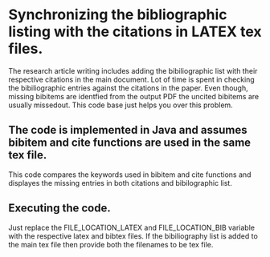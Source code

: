 # Synchronizing the bibliographic listing with the citations in LATEX tex files.

The research article writing includes adding the bibiliographic list with their respective citations in the main document. Lot of time is spent in checking the bibiliographic entries against the citations in the paper. Even though, missing bibitems are identfied from the output PDF the uncited bibitems are usually missedout. This code base just helps you over this problem.

## The code is implemented in Java and assumes bibitem and cite functions are used in the same tex file. 
This code compares the keywords used in bibitem and cite functions and displayes the missing entries in both citations and bibilographic list. 

## Executing the code.
Just replace the FILE_LOCATION_LATEX and FILE_LOCATION_BIB variable with the respective latex and bibtex files. If the bibiliography list is added to the main tex file then provide both the filenames to be tex file.

